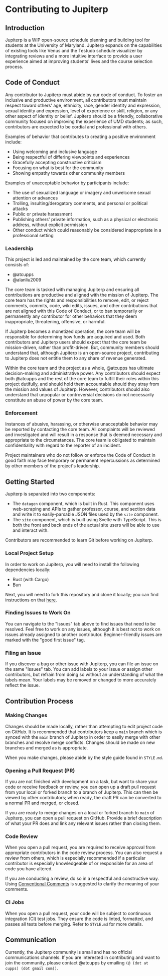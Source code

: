 # Contributing to Jupiterp

## Introduction
Jupiterp is a WIP open-source schedule planning and building tool for students at the University of Maryland. Jupiterp expands on the capabilities of existing tools like Venus and the Testudo schedule visualizer by integrating reviews and a more intuitive interface to provide a user experience aimed at improving students' lives and the course selection process.

## Code of Conduct

Any contributor to Jupiterp must abide by our code of conduct. To foster an inclusive and productive environment, all contributors must maintain respect toward others' age, ethnicity, race, gender identity and expression, sexual identity and expression, level of experience or skill, religion, or any other aspect of identity or belief. Jupiterp should be a friendly, collaborative community focused on improving the experience of UMD students; as such, contributors are expected to be cordial and professional with others.

Examples of behavior that contributes to creating a positive environment include:

-   Using welcoming and inclusive language
-   Being respectful of differing viewpoints and experiences
-   Gracefully accepting constructive criticism
-   Focusing on what is best for the community
-   Showing empathy towards other community members

Examples of unacceptable behavior by participants include:

-   The use of sexualized language or imagery and unwelcome sexual attention or advances
-   Trolling, insulting/derogatory comments, and personal or political attacks
-   Public or private harassment
-   Publishing others' private information, such as a physical or electronic address, without explicit permission
-   Other conduct which could reasonably be considered inappropriate in a professional setting

### Leadership

This project is led and maintained by the core team, which currently consists of:
- @atcupps
- @alanliu2009

The core team is tasked with managing Jupiterp and ensuring all contributions are productive and aligned with the mission of Jupiterp. The core team has the rights and responsibilities to remove, edit, or reject comments, commits, code, wiki edits, issues, and other contributions that are not aligned with this Code of Conduct, or to ban temporarily or permanently any contributor for other behaviors that they deem inappropriate, threatening, offensive, or harmful.

If Jupiterp becomes a monetized operation, the core team will be responsible for determining how funds are acquired and used. Both contributors and Jupiterp users should expect that the core team be mission-driven, rather than profit-driven. But, community members should understand that, although Jupiterp is an open-source project, contributing to Jupiterp does not entitle them to any share of revenue generated.

Within the core team and the project as a whole, @atcupps has ultimate decision-making and administrative power. Any contributors should expect both @atcupps and the rest of the core team to fulfill their roles within this project dutifully, and should hold them accountable should they stray from the mission and values of Jupiterp. However, contributors should also understand that unpopular or controversial decisions do not necessarily constitute an abuse of power by the core team.

### Enforcement

Instances of abusive, harassing, or otherwise unacceptable behavior may be reported by contacting the core team. All complaints will be reviewed and investigated and will result in a response that is deemed necessary and appropriate to the circumstances. The core team is obligated to maintain confidentiality with regard to the reporter of an incident.

Project maintainers who do not follow or enforce the Code of Conduct in good faith may face temporary or permanent repercussions as determined by other members of the project's leadership.

## Getting Started

Jupiterp is separated into two components:
- The `datagen` component, which is built in Rust. This component uses web-scraping and APIs to gather professor, course, and section data and write it to easily-parsable JSON files used by the `site` component.
- The `site` component, which is built using Svelte with TypeScript. This is both the front and back ends of the actual site users will be able to use and interact with.

Contributors are recommended to learn Git before working on Jupiterp.

### Local Project Setup

In order to work on Jupiterp, you will need to install the following dependencies locally:
- Rust (with Cargo)
- Bun

Next, you will need to fork this repository and clone it locally; you can find instructions on that [here](https://docs.github.com/en/pull-requests/collaborating-with-pull-requests/working-with-forks/fork-a-repo).

### Finding Issues to Work On

You can navigate to the "Issues" tab above to find issues that need to be resolved. Feel free to work on any issues, although it is best not to work on issues already assigned to another contributor. Beginner-friendly issues are marked with the "good first issue" tag.

### Filing an Issue

If you discover a bug or other issue with Jupiterp, you can file an issue on the same "Issues" tab. You can add labels to your issue or assign other contributors, but refrain from doing so without an understanding of what the labels mean. Your labels may be removed or changed to more accurately reflect the issue.

## Contribution Process

### Making Changes

Changes should be made locally, rather than attempting to edit project code on GitHub. It is recommended that contributors keep a `main` branch which is synced with the `main` branch of Jupiterp in order to easily merge with other branches and resolve merge conflicts. Changes should be made on new branches and merged as is appropriate.

When you make changes, please abide by the style guide found in `STYLE.md`.

### Opening a Pull Request (PR)

If you are not finished with development on a task, but want to share your code or receive feedback or review, you can open up a draft pull request from your local or forked branch to a branch of Jupiterp. This can then be viewed by other contributors; when ready, the draft PR can be converted to a normal PR and merged, or closed.

If you are ready to merge changes on a local or forked branch to `main` of Jupiterp, you can open a pull request on GitHub. Provide a brief description of what your PR does and link any relevant issues rather than closing them.

### Code Review

When you open a pull request, you are required to receive approval from appropriate contributors in the code review process. You can also request a review from others, which is especially recommended if a particular contributor is especially knowledgeable of or responsible for an area of code you have altered.

If you are conducting a review, do so in a respectful and constructive way. Using [Conventional Comments](https://conventionalcomments.org/) is suggested to clarify the meaning of your comments.

### CI Jobs

When you open a pull request, your code will be subject to continuous integration (CI) test jobs. They ensure the code is linted, formatted, and passes all tests before merging. Refer to `STYLE.md` for more details.

## Communication

Currently, the Jupiterp community is small and has no official communications channels. If you are interested in contributing and want to join the community, please contact @atcupps by emailing `(@ (dot at cupps) (dot gmail com))`.